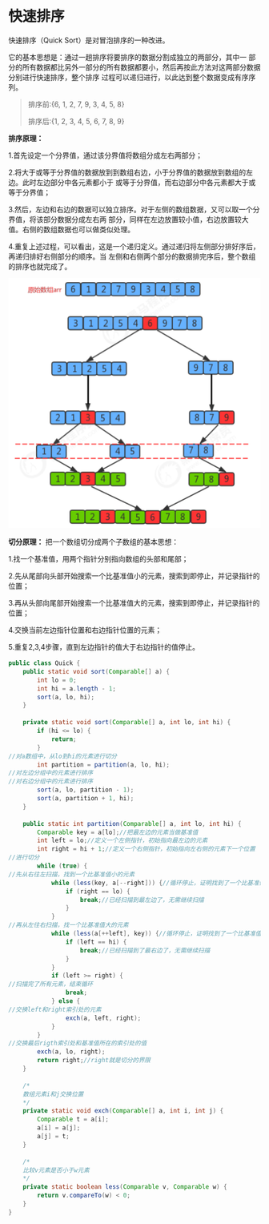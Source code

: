 # 快速排序

快速排序（Quick Sort）是对冒泡排序的一种改进。

它的基本思想是：通过一趟排序将要排序的数据分割成独立的两部分，其中一 部分的所有数据都比另外一部分的所有数据都要小，然后再按此方法对这两部分数据分别进行快速排序，整个排序 过程可以递归进行，以此达到整个数据变成有序序列。

> 排序前:{6, 1, 2, 7, 9, 3, 4, 5, 8} 
>
> 排序后:{1, 2, 3, 4, 5, 6, 7, 8, 9}

**排序原理：** 

1.首先设定一个分界值，通过该分界值将数组分成左右两部分； 

2.将大于或等于分界值的数据放到到数组右边，小于分界值的数据放到数组的左边。此时左边部分中各元素都小于 或等于分界值，而右边部分中各元素都大于或等于分界值；

3.然后，左边和右边的数据可以独立排序。对于左侧的数组数据，又可以取一个分界值，将该部分数据分成左右两 部分，同样在左边放置较小值，右边放置较大值。右侧的数组数据也可以做类似处理。 

4.重复上述过程，可以看出，这是一个递归定义。通过递归将左侧部分排好序后，再递归排好右侧部分的顺序。当 左侧和右侧两个部分的数据排完序后，整个数组的排序也就完成了。

![image-20230407132823494](../img/image-20230407132823494.png)

**切分原理：** 把一个数组切分成两个子数组的基本思想： 

1.找一个基准值，用两个指针分别指向数组的头部和尾部； 

2.先从尾部向头部开始搜索一个比基准值小的元素，搜索到即停止，并记录指针的位置； 

3.再从头部向尾部开始搜索一个比基准值大的元素，搜索到即停止，并记录指针的位置； 

4.交换当前左边指针位置和右边指针位置的元素； 

5.重复2,3,4步骤，直到左边指针的值大于右边指针的值停止。

~~~java
public class Quick {
    public static void sort(Comparable[] a) {
        int lo = 0;
        int hi = a.length - 1;
        sort(a, lo, hi);
    }

    private static void sort(Comparable[] a, int lo, int hi) {
        if (hi <= lo) {
            return;
        }
//对a数组中，从lo到hi的元素进行切分
        int partition = partition(a, lo, hi);
//对左边分组中的元素进行排序
//对右边分组中的元素进行排序
        sort(a, lo, partition - 1);
        sort(a, partition + 1, hi);
    }

    public static int partition(Comparable[] a, int lo, int hi) {
        Comparable key = a[lo];//把最左边的元素当做基准值
        int left = lo;//定义一个左侧指针，初始指向最左边的元素
        int right = hi + 1;//定义一个右侧指针，初始指向左右侧的元素下一个位置
//进行切分
        while (true) {
//先从右往左扫描，找到一个比基准值小的元素
            while (less(key, a[--right])) {//循环停止，证明找到了一个比基准值小的元素
                if (right == lo) {
                    break;//已经扫描到最左边了，无需继续扫描
                }
            }
//再从左往右扫描，找一个比基准值大的元素
            while (less(a[++left], key)) {//循环停止，证明找到了一个比基准值大的元素
                if (left == hi) {
                    break;//已经扫描到了最右边了，无需继续扫描
                }
            }
            if (left >= right) {
//扫描完了所有元素，结束循环
                break;
            } else {
//交换left和right索引处的元素
                exch(a, left, right);
            }
        }
//交换最后rigth索引处和基准值所在的索引处的值
        exch(a, lo, right);
        return right;//right就是切分的界限
    }

    /*
    数组元素i和j交换位置
    */
    private static void exch(Comparable[] a, int i, int j) {
        Comparable t = a[i];
        a[i] = a[j];
        a[j] = t;
    }

    /*
    比较v元素是否小于w元素
    */
    private static boolean less(Comparable v, Comparable w) {
        return v.compareTo(w) < 0;
    }
}
~~~


